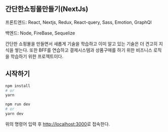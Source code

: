## 간단한쇼핑몰만들기(NextJs)

프론트엔드: React, Nextjs, Redux, React-query, Sass, Emotion, GraphQl

백엔드: Node, FireBase, Sequelize

간단한 쇼핑몰을 만들면서 새롭게 기술을 학습하고 이미 알고 있는 기술은 더 견고히 
지식을 쌓는다. 또한 BFF를 연습하고 결제시스템과 상품구매를 하기 위한 비즈니스 로직을 학습하기 위한 프로젝트이다.

## 시작하기

```bash
npm install
# or
yarn

npm run dev
# or
yarn dev
```
위의 명령어 입력 후 [http://localhost:3000](http://localhost:3000)로 접속한다.

